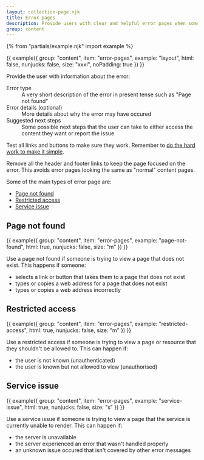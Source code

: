 ```yaml
---
layout: collection-page.njk
title: Error pages
description: Provide users with clear and helpful error pages when something goes wrong.
group: content
---
```


{% from "partials/example.njk" import example %}

{{ example({ group: "content", item: "error-pages", example: "layout", html: false, nunjucks: false, size: "xxxl", noPadding: true }) }}

Provide the user with information about the error:

<dl class="tna-dl">
    <dt>Error type</dt>
    <dd>A very short description of the error in present tense such as "Page not found"</dd>
    <dt>Error details (optional)</dt>
    <dd>More details about why the error may have occured</dd>
    <dt>Suggested next steps</dt>
    <dd>Some possible next steps that the user can take to either access the content they want or report the issue</dd>
</dl>

Test all links and buttons to make sure they work. Remember to [do the hard work to make it simple](https://www.gov.uk/guidance/government-design-principles#do-the-hard-work-to-make-it-simple).

Remove all the header and footer links to keep the page focused on the error. This avoids error pages looking the same as "normal" content pages.

Some of the main types of error page are:

- [Page not found](#page-not-found)
- [Restricted access](#restricted-access)
- [Service issue](#service-issue)

## Page not found

{{ example({ group: "content", item: "error-pages", example: "page-not-found", html: true, nunjucks: false, size: "m" }) }}

Use a page not found if someone is trying to view a page that does not exist. This happens if someone:

- selects a link or button that takes them to a page that does not exist
- types or copies a web address for a page that does not exist
- types or copies a web address incorrectly

## Restricted access

{{ example({ group: "content", item: "error-pages", example: "restricted-access", html: true, nunjucks: false, size: "m" }) }}

Use a restricted access if someone is trying to view a page  or resource that they shouldn't be allowed to. This can happen if:

- the user is not known (unauthenticated)
- the user is known but not allowed to view (unauthorised)

## Service issue

{{ example({ group: "content", item: "error-pages", example: "service-issue", html: true, nunjucks: false, size: "s" }) }}

Use a service issue if someone is trying to view a page that the service is currently unable to render. This can happen if:

- the server is unavailable
- the server experienced an error that wasn't handled properly
- an unknown issue occured that isn't covered by other error messages
